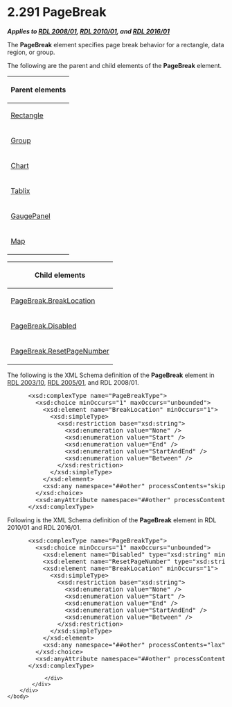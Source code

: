<html dir="LTR" xmlns:mshelp="http://msdn.microsoft.com/mshelp" xmlns:ddue="http://ddue.schemas.microsoft.com/authoring/2003/5" xmlns:xlink="http://www.w3.org/1999/xlink" xmlns:tool="http://www.microsoft.com/tooltip">
    <head>
        <meta http-equiv="Content-Type" content="text/html; CHARSET=utf-8"></meta>
        <meta name="save" content="history"></meta>
        <title>2.291 PageBreak</title>
        <xml>
            <mshelp:toctitle title="2.291 PageBreak"></mshelp:toctitle>
            <mshelp:rltitle title="[MS-RDL]: PageBreak"></mshelp:rltitle>
            <mshelp:keyword index="A" term="1d92eb7b-d946-4802-bb7b-30ea559bb8a2"></mshelp:keyword>
            <mshelp:attr name="DCSext.ContentType" value="open specification"></mshelp:attr>
            <mshelp:attr name="AssetID" value="1d92eb7b-d946-4802-bb7b-30ea559bb8a2"></mshelp:attr>
            <mshelp:attr name="TopicType" value="kbRef"></mshelp:attr>
            <mshelp:attr name="DCSext.Title" value="[MS-RDL]: PageBreak" />
        </xml>
    </head>
    <body>
        <div id="header">
            <h1 class="heading">2.291 PageBreak</h1>
        </div>
        <div id="mainSection">
            <div id="mainBody">
                <div id="allHistory" class="saveHistory"></div>
                <div id="sectionSection0" class="section" name="collapseableSection">
                    

<p><b><i>Applies to </i></b><a href="1e855f94-4617-47e4-b89e-0856c6cb420f.html"><b><i>RDL 2008/01</i></b></a><b><i>,
</i></b><a href="3428e690-a348-4ec7-8a6a-8efb42d2cdee.html"><b><i>RDL 2010/01</i></b></a><b><i>,
and </i></b><a href="52ce3983-2bfc-4e72-9359-42aaf5fe4509.html"><b><i>RDL 2016/01</i></b></a></p>

<p>The <b>PageBreak</b> element specifies page break behavior
for a rectangle, data region, or group.</p>

<p>The following are the parent and child elements of the <b>PageBreak</b>
element.</p>

<table>
 <thead>
  <tr>
   <th>
   <p>Parent elements</p>
   </th>
  </tr>
 </thead>
 <tr>
  <td>
  <p><a href="e36a41ea-aeaf-45cc-969e-8ab1e380882c.html">Rectangle</a></p>
  </td>
 </tr>
 <tr>
  <td>
  <p><a href="dbfff811-1be7-4e8b-a5d2-6cc522317fbe.html">Group</a></p>
  </td>
 </tr>
 <tr>
  <td>
  <p><a href="b0ab5524-7eb2-47a7-a4d3-230f5c8c5526.html">Chart</a></p>
  </td>
 </tr>
 <tr>
  <td>
  <p><a href="e42fb86e-799a-4202-8845-ac38831efccb.html">Tablix</a></p>
  </td>
 </tr>
 <tr>
  <td>
  <p><a href="f01744d3-79fa-4f30-94bf-a1ffa6bde2ac.html">GaugePanel</a></p>
  </td>
 </tr>
 <tr>
  <td>
  <p><a href="fd166dd8-6772-4507-b3f6-50a2b7cfd6ac.html">Map</a></p>
  </td>
 </tr>
</table>

<p> </p>

<table>
 <thead>
  <tr>
   <th>
   <p>Child elements</p>
   </th>
  </tr>
 </thead>
 <tr>
  <td>
  <p><a href="21d1866e-d707-4bd0-951d-8e756704c837.html">PageBreak.BreakLocation</a></p>
  </td>
 </tr>
 <tr>
  <td>
  <p><a href="60aa8663-82c3-42d9-897c-2b06aac2183c.html">PageBreak.Disabled</a></p>
  </td>
 </tr>
 <tr>
  <td>
  <p><a href="b9314adb-1b89-4135-b544-c29deeb5933a.html">PageBreak.ResetPageNumber</a></p>
  </td>
 </tr>
</table>

<p>The following is the XML Schema definition of the <b>PageBreak</b>
element in <a href="a7e2ad00-07c8-4f6d-80ab-3ad55df7b233.html">RDL 2003/10</a>,
<a href="3ebe2912-4958-4832-b391-cad1f5e13338.html">RDL 2005/01</a>, and
RDL 2008/01.</p>

<dl>
<dd>
<div><pre> &lt;xsd:complexType name=&quot;PageBreakType&quot;&gt;
   &lt;xsd:choice minOccurs=&quot;1&quot; maxOccurs=&quot;unbounded&quot;&gt;
     &lt;xsd:element name=&quot;BreakLocation&quot; minOccurs=&quot;1&quot;&gt;
       &lt;xsd:simpleType&gt;
         &lt;xsd:restriction base=&quot;xsd:string&quot;&gt;
           &lt;xsd:enumeration value=&quot;None&quot; /&gt;
           &lt;xsd:enumeration value=&quot;Start&quot; /&gt;
           &lt;xsd:enumeration value=&quot;End&quot; /&gt;
           &lt;xsd:enumeration value=&quot;StartAndEnd&quot; /&gt;
           &lt;xsd:enumeration value=&quot;Between&quot; /&gt;
         &lt;/xsd:restriction&gt;
       &lt;/xsd:simpleType&gt;
     &lt;/xsd:element&gt;
     &lt;xsd:any namespace=&quot;##other&quot; processContents=&quot;skip&quot; /&gt;
   &lt;/xsd:choice&gt;
   &lt;xsd:anyAttribute namespace=&quot;##other&quot; processContents=&quot;skip&quot; /&gt;
 &lt;/xsd:complexType&gt;
</pre></div>
</dd></dl>

<p>Following is the XML Schema definition of the <b>PageBreak</b>
element in RDL 2010/01 and RDL 2016/01.</p>

<dl>
<dd>
<div><pre> &lt;xsd:complexType name=&quot;PageBreakType&quot;&gt;
   &lt;xsd:choice minOccurs=&quot;1&quot; maxOccurs=&quot;unbounded&quot;&gt;
     &lt;xsd:element name=&quot;Disabled&quot; type=&quot;xsd:string&quot; minOccurs=&quot;0&quot; /&gt;
     &lt;xsd:element name=&quot;ResetPageNumber&quot; type=&quot;xsd:string&quot; minOccurs=&quot;0&quot; /&gt;
     &lt;xsd:element name=&quot;BreakLocation&quot; minOccurs=&quot;1&quot;&gt;
       &lt;xsd:simpleType&gt;
         &lt;xsd:restriction base=&quot;xsd:string&quot;&gt;
           &lt;xsd:enumeration value=&quot;None&quot; /&gt;
           &lt;xsd:enumeration value=&quot;Start&quot; /&gt;
           &lt;xsd:enumeration value=&quot;End&quot; /&gt;
           &lt;xsd:enumeration value=&quot;StartAndEnd&quot; /&gt;
           &lt;xsd:enumeration value=&quot;Between&quot; /&gt;
         &lt;/xsd:restriction&gt;
       &lt;/xsd:simpleType&gt;
     &lt;/xsd:element&gt;
     &lt;xsd:any namespace=&quot;##other&quot; processContents=&quot;lax&quot; /&gt;
   &lt;/xsd:choice&gt;
   &lt;xsd:anyAttribute namespace=&quot;##other&quot; processContents=&quot;lax&quot; /&gt;
 &lt;/xsd:complexType&gt;
</pre></div>
</dd></dl>


                </div>
            </div>
        </div>
    </body>
</html>